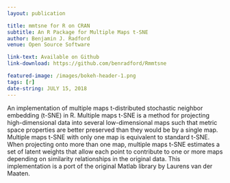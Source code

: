 ```yaml
---
layout: publication

title: mmtsne for R on CRAN
subtitle: An R Package for Multiple Maps t-SNE
author: Benjamin J. Radford
venue: Open Source Software

link-text: Available on Github
link-download: https://github.com/benradford/Rmmtsne

featured-image: /images/bokeh-header-1.png
tags: [r]
date-string: JULY 15, 2018
---
```


An implementation of multiple maps t-distributed stochastic neighbor embedding (t-SNE) in R. Multiple maps t-SNE is a method for projecting high-dimensional data into several low-dimensional maps such that metric space properties are better preserved than they would be by a single map. Multiple maps t-SNE with only one map is equivalent to standard t-SNE. When projecting onto more than one map, multiple maps t-SNE estimates a set of latent weights that allow each point to contribute to one or more maps depending on similarity relationships in the original data. This implementation is a port of the original Matlab library by Laurens van der Maaten.

